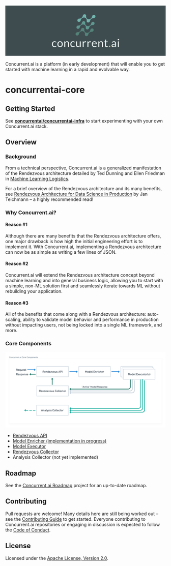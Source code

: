 ![Header](https://github.com/concurrentai/concurrentai-core/raw/main/misc/images/header.png)

Concurrent.ai is a platform (in early development) that will enable you to get started with machine learning in a rapid and evolvable way.

# concurrentai-core

## Getting Started

See **[concurrentai/concurrentai-infra](https://github.com/concurrentai/concurrentai-infra)** to start experimenting with your own Concurrent.ai stack.

## Overview

### Background

From a technical perspective, Concurrent.ai is a generalized manifestation of the Rendezvous architecture detailed by Ted Dunning and Ellen Friedman in [Machine Learning Logistics](https://www.oreilly.com/library/view/machine-learning-logistics/9781491997628/).

For a brief overview of the Rendezvous architecture and its many benefits, see [Rendezvous Architecture for Data Science in Production](https://towardsdatascience.com/rendezvous-architecture-for-data-science-in-production-79c4d48f12b) by Jan Teichmann – a highly recommended read!

### Why Concurrent.ai?

#### Reason #1

Although there are many benefits that the Rendezvous architecture offers, one major drawback is how high the initial engineering effort is to implement it. With Concurrent.ai, implementing a Rendezvous architecture can now be as simple as writing a few lines of JSON.

#### Reason #2

Concurrent.ai will extend the Rendezvous architecture concept beyond machine learning and into general business logic, allowing you to start with a simple, non-ML solution first and seamlessly iterate towards ML without rebuilding your application.

#### Reason #3

All of the benefits that come along with a Rendezvous architecture: auto-scaling, ability to validate model behavior and performance in production without impacting users, not being locked into a single ML framework, and more.

### Core Components

![Core Components](misc/diagrams/Concurrent.ai%20Core%20Components.png)

- [Rendezvous API](src/rendezvous-api)
- [Model Enricher (implementation in progress)](src/model-enricher)
- [Model Executor](src/model-executor)
- [Rendezvous Collector](src/rendezvous-collector)
- Analysis Collector (not yet implemented)

## Roadmap

See the [Concurrent.ai Roadmap](https://github.com/orgs/concurrentai/projects/1) project for an up-to-date roadmap.

## Contributing

Pull requests are welcome! Many details here are still being worked out – see the [Contributing Guide](CONTRIBUTING.md) to get started. Everyone contributing to Concurrent.ai repositories or engaging in discussion is expected to follow the [Code of Conduct](CODE_OF_CONDUCT.md).

## License

Licensed under the [Apache License, Version 2.0](http://www.apache.org/licenses/LICENSE-2.0).
